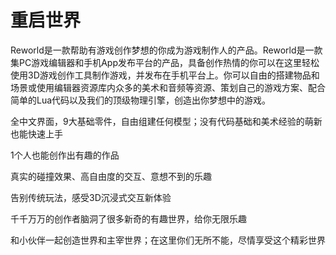 # 重启世界

Reworld是一款帮助有游戏创作梦想的你成为游戏制作人的产品。Reworld是一款集PC游戏编辑器和手机App发布平台的产品，具备创作热情的你可以在这里轻松使用3D游戏创作工具制作游戏，并发布在手机平台上。你可以自由的搭建物品和场景或使用编辑器资源库内众多的美术和音频等资源、策划自己的游戏方案、配合简单的Lua代码以及我们的顶级物理引擎，创造出你梦想中的游戏。

全中文界面，9大基础零件，自由组建任何模型；没有代码基础和美术经验的萌新也能快速上手

1个人也能创作出有趣的作品

真实的碰撞效果、高自由度的交互、意想不到的乐趣

告别传统玩法，感受3D沉浸式交互新体验

千千万万的创作者脑洞了很多新奇的有趣世界，给你无限乐趣

和小伙伴一起创造世界和主宰世界；在这里你们无所不能，尽情享受这个精彩世界
